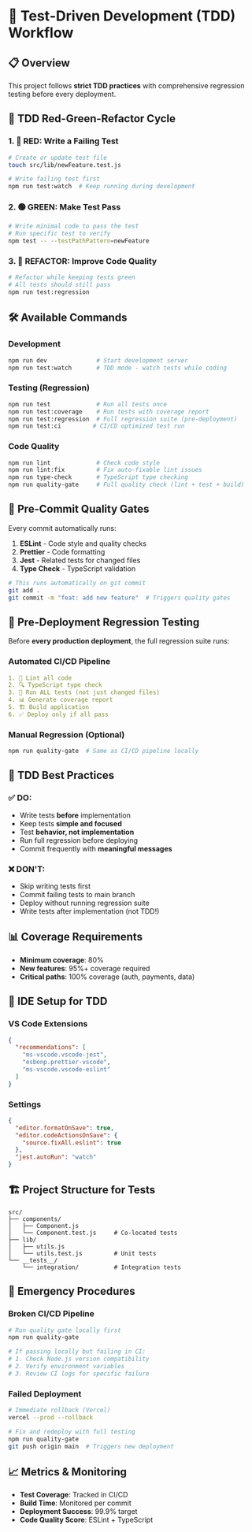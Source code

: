 # 🧪 Test-Driven Development (TDD) Workflow

## 📋 Overview

This project follows **strict TDD practices** with comprehensive regression testing before every deployment.

## 🔄 TDD Red-Green-Refactor Cycle

### 1. 🔴 RED: Write a Failing Test

```bash
# Create or update test file
touch src/lib/newFeature.test.js

# Write failing test first
npm run test:watch  # Keep running during development
```

### 2. 🟢 GREEN: Make Test Pass

```bash
# Write minimal code to pass the test
# Run specific test to verify
npm test -- --testPathPattern=newFeature
```

### 3. 🔵 REFACTOR: Improve Code Quality

```bash
# Refactor while keeping tests green
# All tests should still pass
npm run test:regression
```

## 🛠️ Available Commands

### Development

```bash
npm run dev              # Start development server
npm run test:watch       # TDD mode - watch tests while coding
```

### Testing (Regression)

```bash
npm run test             # Run all tests once
npm run test:coverage    # Run tests with coverage report
npm run test:regression  # Full regression suite (pre-deployment)
npm run test:ci         # CI/CD optimized test run
```

### Code Quality

```bash
npm run lint             # Check code style
npm run lint:fix         # Fix auto-fixable lint issues
npm run type-check       # TypeScript type checking
npm run quality-gate     # Full quality check (lint + test + build)
```

## 🚨 Pre-Commit Quality Gates

Every commit automatically runs:

1. **ESLint** - Code style and quality checks
2. **Prettier** - Code formatting
3. **Jest** - Related tests for changed files
4. **Type Check** - TypeScript validation

```bash
# This runs automatically on git commit
git add .
git commit -m "feat: add new feature"  # Triggers quality gates
```

## 🚀 Pre-Deployment Regression Testing

Before **every production deployment**, the full regression suite runs:

### Automated CI/CD Pipeline

```yaml
1. 🧹 Lint all code
2. 🔍 TypeScript type check
3. 🧪 Run ALL tests (not just changed files)
4. 📊 Generate coverage report
5. 🏗️ Build application
6. ✅ Deploy only if all pass
```

### Manual Regression (Optional)

```bash
npm run quality-gate  # Same as CI/CD pipeline locally
```

## 🎯 TDD Best Practices

### ✅ DO:

- Write tests **before** implementation
- Keep tests **simple and focused**
- Test **behavior, not implementation**
- Run full regression before deploying
- Commit frequently with **meaningful messages**

### ❌ DON'T:

- Skip writing tests first
- Commit failing tests to main branch
- Deploy without running regression suite
- Write tests after implementation (not TDD!)

## 📊 Coverage Requirements

- **Minimum coverage**: 80%
- **New features**: 95%+ coverage required
- **Critical paths**: 100% coverage (auth, payments, data)

## 🔧 IDE Setup for TDD

### VS Code Extensions

```json
{
  "recommendations": [
    "ms-vscode.vscode-jest",
    "esbenp.prettier-vscode",
    "ms-vscode.vscode-eslint"
  ]
}
```

### Settings

```json
{
  "editor.formatOnSave": true,
  "editor.codeActionsOnSave": {
    "source.fixAll.eslint": true
  },
  "jest.autoRun": "watch"
}
```

## 🏗️ Project Structure for Tests

```
src/
├── components/
│   ├── Component.js
│   └── Component.test.js     # Co-located tests
├── lib/
│   ├── utils.js
│   └── utils.test.js         # Unit tests
└── __tests__/
    └── integration/          # Integration tests
```

## 🚨 Emergency Procedures

### Broken CI/CD Pipeline

```bash
# Run quality gate locally first
npm run quality-gate

# If passing locally but failing in CI:
# 1. Check Node.js version compatibility
# 2. Verify environment variables
# 3. Review CI logs for specific failure
```

### Failed Deployment

```bash
# Immediate rollback (Vercel)
vercel --prod --rollback

# Fix and redeploy with full testing
npm run quality-gate
git push origin main  # Triggers new deployment
```

## 📈 Metrics & Monitoring

- **Test Coverage**: Tracked in CI/CD
- **Build Time**: Monitored per commit
- **Deployment Success**: 99.9% target
- **Code Quality Score**: ESLint + TypeScript
